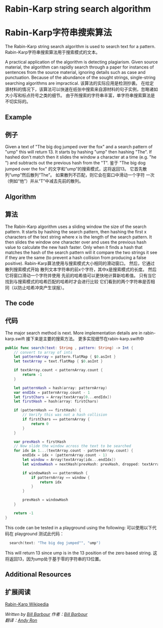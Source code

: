 # Rabin-Karp string search algorithm
# Rabin-Karp字符串搜索算法

The Rabin-Karp string search algorithm is used to search text for a pattern.
Rabin-Karp字符串搜索算法用于搜索模式的文本。

A practical application of the algorithm is detecting plagiarism. Given source material, the algorithm can rapidly search through a paper for instances of sentences from the source material, ignoring details such as case and punctuation. Because of the abundance of the sought strings, single-string searching algorithms are impractical.
该算法的实际应用是检测抄袭。 在给定源材料的情况下，该算法可以快速在纸张中搜索来自源材料的句子实例，忽略诸如大小写和标点符号之类的细节。 由于所搜索的字符串丰富，单字符串搜索算法是不切实际的。

## Example
## 例子

Given a text of "The big dog jumped over the fox" and a search pattern of "ump" this will return 13.
It starts by hashing "ump" then hashing "The".  If hashed don't match then it slides the window a character
at a time (e.g. "he ") and subtracts out the previous hash from the "T".
鉴于 "The big dog jumped over the fox" 的文字和“ump”的搜索模式，这将返回13。
它首先散列“ump”然后散列“The”。 如果散列不匹配，则它会在窗口中滑动一个字符
一次（例如“他”）并从“T”中减去先前的散列。

## Algorithm
## 算法

The Rabin-Karp algorithm uses a sliding window the size of the search pattern.  It starts by hashing the search pattern, then
hashing the first x characters of the text string where x is the length of the search pattern.  It then slides the window one character over and uses
the previous hash value to calculate the new hash faster.  Only when it finds a hash that matches the hash of the search pattern will it compare
the two strings it see if they are the same (to prevent a hash collision from producing a false positive).
Rabin-Karp算法使用与搜索模式大小相同的滑动窗口。 然后，它通过散列搜索模式开始
散列文本字符串的前x个字符，其中x是搜索模式的长度。 然后它将窗口滑动一个字符并使用
先前的哈希值可以更快地计算新哈希值。 只有当它找到与搜索模式的哈希匹配的哈希时才会进行比较
它们看到的两个字符串是否相同（以防止哈希冲突产生误报）。

## The code
## 代码

The major search method is next.  More implementation details are in rabin-karp.swift
接下来是主要的搜索方法。 更多实现细节在rabin-karp.swift中

```swift
public func search(text: String , pattern: String) -> Int {
    // convert to array of ints
    let patternArray = pattern.flatMap { $0.asInt }
    let textArray = text.flatMap { $0.asInt }

    if textArray.count < patternArray.count {
        return -1
    }

    let patternHash = hash(array: patternArray)
    var endIdx = patternArray.count - 1
    let firstChars = Array(textArray[0...endIdx])
    let firstHash = hash(array: firstChars)

    if (patternHash == firstHash) {
        // Verify this was not a hash collision
        if firstChars == patternArray {
            return 0
        }
    }

    var prevHash = firstHash
    // Now slide the window across the text to be searched
    for idx in 1...(textArray.count - patternArray.count) {
        endIdx = idx + (patternArray.count - 1)
        let window = Array(textArray[idx...endIdx])
        let windowHash = nextHash(prevHash: prevHash, dropped: textArray[idx - 1], added: textArray[endIdx], patternSize: patternArray.count - 1)

        if windowHash == patternHash {
            if patternArray == window {
                return idx
            }
        }

        prevHash = windowHash
    }

    return -1
}
```

This code can be tested in a playground using the following:
可以使用以下代码在 playground 测试此代码：

```swift
  search(text: "The big dog jumped"", "ump")
```

This will return 13 since ump is in the 13 position of the zero based string.
这将返回13，因为ump处于基于零的字符串的13位置。

## Additional Resources
## 扩展阅读

[Rabin-Karp Wikipedia](https://en.wikipedia.org/wiki/Rabin%E2%80%93Karp_algorithm)


*Written by [Bill Barbour](https://github.com/brbatwork)*
*作者：[Bill Barbour](https://github.com/brbatwork)*  
*翻译：[Andy Ron](https://github.com/andyRon)*

